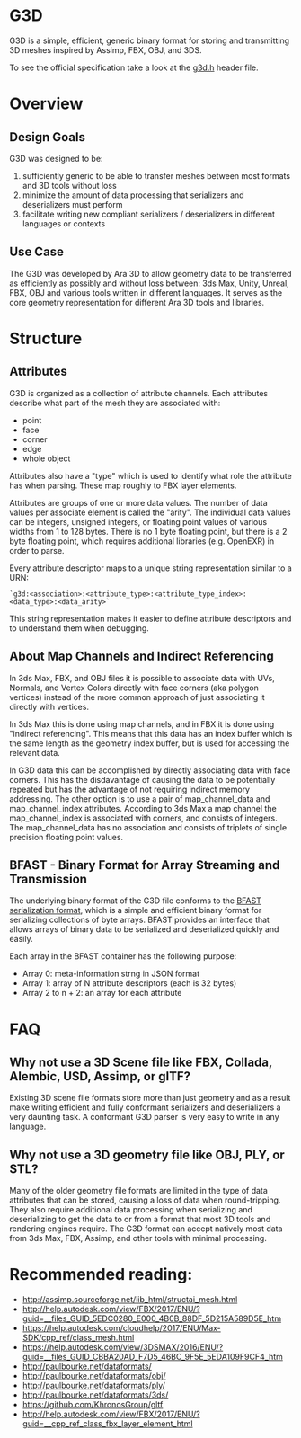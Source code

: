 # G3D

G3D is a simple, efficient, generic binary format for storing and transmitting 3D meshes inspired by Assimp, FBX, OBJ, and 3DS.

To see the official specification take a look at the [g3d.h](https://github.com/ara3d/g3d/blob/master/g3d.h) header file. 

# Overview 

## Design Goals

G3D was designed to be:
1. sufficiently generic to be able to transfer meshes between most formats and 3D tools without loss 
2. minimize the amount of data processing that serializers and deserializers must perform 
3. facilitate writing new compliant serializers / deserializers in different languages or contexts 

## Use Case

The G3D was developed by Ara 3D to allow geometry data to be transferred as efficiently as possibly and without loss between: 3ds Max, Unity, Unreal, FBX, 
OBJ and various tools written in different languages. It serves as the core geometry representation for different Ara 3D tools and libraries.

# Structure

## Attributes 

G3D is organized as a collection of attribute channels. Each attributes describe what part of the mesh they are associated with:
* point
* face
* corner
* edge
* whole object 

Attributes also have a "type" which is used to identify what role the attribute has when parsing. These map roughly to FBX layer elements.

Attributes are groups of one or more data values. The number of data values per associate element is called the "arity". 
The individual data values can be integers, unsigned integers, or floating point values of various widths from 1 to 128 bytes.
There is no 1 byte floating point, but there is a 2 byte floating point, which requires additional libraries (e.g. OpenEXR) in 
order to parse. 

Every attribute descriptor maps to a unique string representation similar to a URN: 
    
    `g3d:<association>:<attribute_type>:<attribute_type_index>:<data_type>:<data_arity>`

This string representation makes it easier to define attribute descriptors and to understand them when debugging. 

## About Map Channels and Indirect Referencing 

In 3ds Max, FBX, and OBJ files it is possible to associate data with UVs, Normals, and Vertex Colors directly with face corners (aka polygon vertices)
instead of the more common approach of just associating it directly with vertices. 

In 3ds Max this is done using map channels, and in FBX it is done using "indirect referencing". This means that this data has an index buffer
which is the same length as the geometry index buffer, but is used for accessing the relevant data. 

In G3D data this can be accomplished by directly associating data with face corners. This has the disdavantage of causing the data to be potentially 
repeated but has the advantage of not requiring indirect memory addressing. The other option is to use a pair of map_channel_data and 
map_channel_index attributes. According to 3ds Max a map channel the map_channel_index is associated with corners, and consists of integers. The map_channel_data 
has no association and consists of triplets of single precision floating point values. 
    
## BFAST - Binary Format for Array Streaming and Transmission

The underlying binary format of the G3D file conforms to the [BFAST serialization format](https://github.com/ara3d/bfast), which is a simple and efficient binary
format for serializing collections of byte arrays. BFAST provides an interface that allows arrays of binary data to be serialized
and deserialized quickly and easily.

Each array in the BFAST container has the following purpose:
* Array 0: meta-information strng in JSON format
* Array 1: array of N attribute descriptors (each is 32 bytes)
* Array 2 to n + 2: an array for each attribute 

# FAQ

## Why not use a 3D Scene file like FBX, Collada, Alembic, USD, Assimp, or glTF?

Existing 3D scene file formats store more than just geometry and as a result make writing efficient and fully conformant serializers 
and deserializers a very daunting task. A conformant G3D parser is very easy to write in any language.

## Why not use a 3D geometry file like OBJ, PLY, or STL?

Many of the older geometry file formats are limited in the type of data attributes that can be stored, causing a loss of data when round-tripping. 
They also require additional data processing when serializing and deserializing to get the data to or from a format that 
most 3D tools and rendering engines require. The G3D format can accept natively most data from 3ds Max, FBX, Assimp, and other tools with 
minimal processing. 

# Recommended reading:

* http://assimp.sourceforge.net/lib_html/structai_mesh.html
* http://help.autodesk.com/view/FBX/2017/ENU/?guid=__files_GUID_5EDC0280_E000_4B0B_88DF_5D215A589D5E_htm
* https://help.autodesk.com/cloudhelp/2017/ENU/Max-SDK/cpp_ref/class_mesh.html
* https://help.autodesk.com/view/3DSMAX/2016/ENU/?guid=__files_GUID_CBBA20AD_F7D5_46BC_9F5E_5EDA109F9CF4_htm
* http://paulbourke.net/dataformats/
* http://paulbourke.net/dataformats/obj/
* http://paulbourke.net/dataformats/ply/
* http://paulbourke.net/dataformats/3ds/
* https://github.com/KhronosGroup/gltf
* http://help.autodesk.com/view/FBX/2017/ENU/?guid=__cpp_ref_class_fbx_layer_element_html
